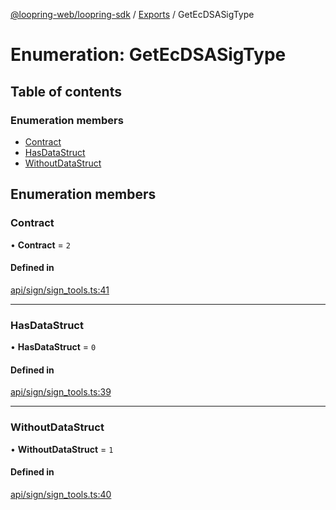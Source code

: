 [@loopring-web/loopring-sdk](../README.md) / [Exports](../modules.md) / GetEcDSASigType

# Enumeration: GetEcDSASigType

## Table of contents

### Enumeration members

- [Contract](GetEcDSASigType.md#contract)
- [HasDataStruct](GetEcDSASigType.md#hasdatastruct)
- [WithoutDataStruct](GetEcDSASigType.md#withoutdatastruct)

## Enumeration members

### Contract

• **Contract** = `2`

#### Defined in

[api/sign/sign_tools.ts:41](https://github.com/Loopring/loopring_sdk/blob/f91f904/src/api/sign/sign_tools.ts#L41)

___

### HasDataStruct

• **HasDataStruct** = `0`

#### Defined in

[api/sign/sign_tools.ts:39](https://github.com/Loopring/loopring_sdk/blob/f91f904/src/api/sign/sign_tools.ts#L39)

___

### WithoutDataStruct

• **WithoutDataStruct** = `1`

#### Defined in

[api/sign/sign_tools.ts:40](https://github.com/Loopring/loopring_sdk/blob/f91f904/src/api/sign/sign_tools.ts#L40)
